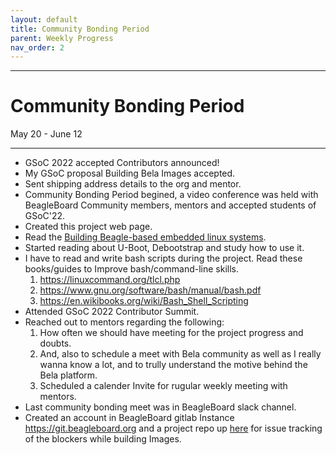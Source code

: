 ```yaml
---
layout: default
title: Community Bonding Period
parent: Weekly Progress
nav_order: 2
---
```

---
# Community Bonding Period
May 20 - June 12

---
- GSoC 2022 accepted Contributors announced! 
- My GSoC proposal Building Bela Images accepted.
- Sent shipping address details to the org and mentor.
- Community Bonding Period begined, a video conference was held with BeagleBoard Community members, mentors and accepted students of GSoC'22.
- Created this project web page.
- Read the [Building Beagle-based embedded linux systems](http://exploringbeaglebone.com/chapter3/).
- Started reading about U-Boot, Debootstrap and study how to use it.
- I have to read and write bash scripts during the project. Read these books/guides to Improve bash/command-line skills.
    1. https://linuxcommand.org/tlcl.php
    2. https://www.gnu.org/software/bash/manual/bash.pdf
    3. https://en.wikibooks.org/wiki/Bash_Shell_Scripting 
- Attended GSoC 2022 Contributor Summit.
- Reached out to mentors regarding the following:
    1. How often we should have meeting for the project progress and doubts.
    2. And, also to schedule a meet with Bela community as well as I really wanna know a lot, and to trully understand the motive behind the Bela platform.
    3. Scheduled a calender Invite for rugular weekly meeting with mentors.
- Last community bonding meet was in BeagleBoard slack channel.
- Created an account in BeagleBoard gitlab Instance https://git.beagleboard.org and a project repo up [here](https://git.beagleboard.org/gsoc/building-bela-images) for issue tracking of the blockers while building Images.
